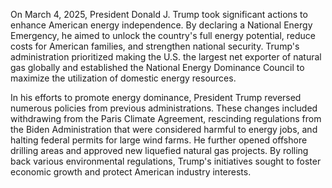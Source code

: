 On March 4, 2025, President Donald J. Trump took significant actions to enhance American energy independence. By declaring a National Energy Emergency, he aimed to unlock the country's full energy potential, reduce costs for American families, and strengthen national security. Trump's administration prioritized making the U.S. the largest net exporter of natural gas globally and established the National Energy Dominance Council to maximize the utilization of domestic energy resources.

In his efforts to promote energy dominance, President Trump reversed numerous policies from previous administrations. These changes included withdrawing from the Paris Climate Agreement, rescinding regulations from the Biden Administration that were considered harmful to energy jobs, and halting federal permits for large wind farms. He further opened offshore drilling areas and approved new liquefied natural gas projects. By rolling back various environmental regulations, Trump's initiatives sought to foster economic growth and protect American industry interests.